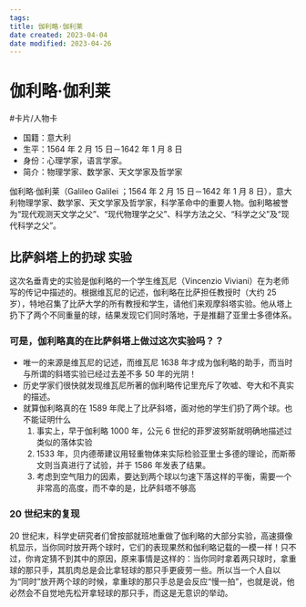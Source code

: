 ```yaml
---
tags:
title: 伽利略·伽利莱
date created: 2023-04-04
date modified: 2023-04-26
---
```


# 伽利略·伽利莱

#卡片/人物卡

- 国籍：意大利
- 生平：1564 年 2 月 15 日－1642 年 1 月 8 日
- 身份：心理学家，语言学家。
- 简介：物理学家、数学家、天文学家及哲学家

伽利略·伽利莱（Galileo Galilei ；1564 年 2 月 15 日－1642 年 1 月 8 日），意大利物理学家、数学家、天文学家及哲学家，科学革命中的重要人物。伽利略被誉为“现代观测天文学之父”、“现代物理学之父”、科学方法之父、“科学之父”及“现代科学之父”。

## 比萨斜塔上的扔球 实验

这次名垂青史的实验是伽利略的一个学生维瓦尼（Vincenzio Viviani）在为老师写的传记中描述的。根据维瓦尼的记述，伽利略在比萨担任教授时（大约 25 岁），特地召集了比萨大学的所有教授和学生，请他们来观摩斜塔实验。他从塔上扔下了两个不同重量的球，结果发现它们同时落地，于是推翻了亚里士多德体系。

### 可是，伽利略真的在比萨斜塔上做过这次实验吗？？

- 唯一的来源是维瓦尼的记述，而维瓦尼 1638 年才成为伽利略的助手，而当时与所谓的斜塔实验已经过去差不多 50 年的光阴！
- 历史学家们很快就发现维瓦尼所著的伽利略传记里充斥了吹嘘、夸大和不真实的描述。
- 就算伽利略真的在 1589 年爬上了比萨斜塔，面对他的学生们扔了两个球。也不能证明什么
  1. 事实上，早于伽利略 1000 年，公元 6 世纪的菲罗波努斯就明确地描述过类似的落体实验
  2. 1533 年，贝内德蒂建议用轻重物体来实际检验亚里士多德的理论，而斯蒂文则当真进行了试验，并于 1586 年发表了结果。
  3. 考虑到空气阻力的因素，要达到两个球以匀速下落这样的平衡，需要一个非常高的高度，而不幸的是，比萨斜塔不够高

### 20 世纪末的复现

20 世纪末，科学史研究者们曾按部就班地重做了伽利略的大部分实验，高速摄像机显示，当你同时放开两个球时，它们的表现果然和伽利略记载的一模一样！只不过，你肯定猜不到其中的原因，原来事情是这样的：当你同时拿着两只球时，拿重球的那只手，其肌肉总是会比拿轻球的那只手更疲劳一些。所以当一个人自以为“同时”放开两个球的时候，拿重球的那只手总是会反应“慢一拍”，也就是说，他必然会不自觉地先松开拿轻球的那只手，而这是无意识的举动。
